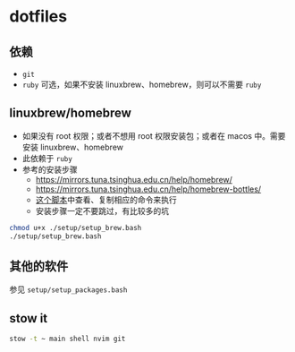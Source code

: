 # dotfiles

## 依赖

- `git`
- `ruby` 可选，如果不安装 linuxbrew、homebrew，则可以不需要 `ruby`

## linuxbrew/homebrew

- 如果没有 root 权限；或者不想用 root 权限安装包；或者在 macos 中。需要安装 linuxbrew、homebrew
- 此依赖于 `ruby`
- 参考的安装步骤
  - <https://mirrors.tuna.tsinghua.edu.cn/help/homebrew/>
  - <https://mirrors.tuna.tsinghua.edu.cn/help/homebrew-bottles/>
  - [这个脚本](./setup/setup_brew.bash)中查看、复制相应的命令来执行
  - 安装步骤一定不要跳过，有比较多的坑

```bash
chmod u+x ./setup/setup_brew.bash
./setup/setup_brew.bash
```

## 其他的软件

参见 `setup/setup_packages.bash`

## stow it

```sh
stow -t ~ main shell nvim git
```
